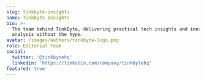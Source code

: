 ```yaml
---
slug: tinkbyte-insights
name: TinkByte Insights
bio: >-
  The team behind TinkByte, delivering practical tech insights and innovation
  analysis without the hype.
avatar: /images/authors/tinkbyte-logo.png 
role: Editorial Team
social:
  twitter: '@tinkbytehq'
  linkedin: 'https://linkedin.com/company/tinkbytehq'
featured: true
---
```



